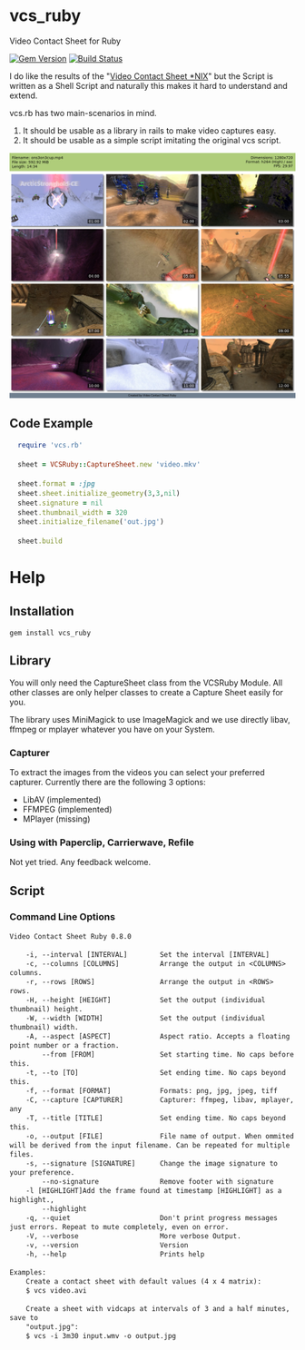 # vcs_ruby

Video Contact Sheet for Ruby

[![Gem Version](https://badge.fury.io/rb/vcs_ruby.png)](https://badge.fury.io/rb/vcs_ruby)
[![Build Status](https://travis-ci.org/FreeApophis/vcs.rb.svg?branch=master)](https://travis-ci.org/FreeApophis/vcs.rb)

I do like the results of the "[Video Contact Sheet *NIX](http://p.outlyer.net/vcs/)" but the Script is written as a Shell Script and naturally this makes it hard to understand and extend.

vcs.rb has two main-scenarios in mind.

1. It should be usable as a library in rails to make video captures easy.
2. It should be usable as a simple script imitating the original vcs script.


![Example 1](https://raw.githubusercontent.com/FreeApophis/vcs.rb/master/example/ons3on3cup.png)


## Code Example

```ruby
  require 'vcs.rb'

  sheet = VCSRuby::CaptureSheet.new 'video.mkv'

  sheet.format = :jpg
  sheet.sheet.initialize_geometry(3,3,nil)
  sheet.signature = nil
  sheet.thumbnail_width = 320
  sheet.initialize_filename('out.jpg')
 
  sheet.build
```

# Help

## Installation

    gem install vcs_ruby

## Library

You will only need the CaptureSheet class from the VCSRuby Module. All other classes are only helper classes to create a Capture Sheet easily for you.

The library uses MiniMagick to use ImageMagick and we use directly libav, ffmpeg or mplayer whatever you have on your System.

### Capturer

To extract the images from the videos you can select your preferred capturer. Currently there are the following 3 options:

* LibAV (implemented)
* FFMPEG (implemented)
* MPlayer (missing)

### Using with Paperclip, Carrierwave, Refile

Not yet tried. Any feedback welcome.

## Script

### Command Line Options

    Video Contact Sheet Ruby 0.8.0

        -i, --interval [INTERVAL]        Set the interval [INTERVAL]
        -c, --columns [COLUMNS]          Arrange the output in <COLUMNS> columns.
        -r, --rows [ROWS]                Arrange the output in <ROWS> rows.
        -H, --height [HEIGHT]            Set the output (individual thumbnail) height.
        -W, --width [WIDTH]              Set the output (individual thumbnail) width.
        -A, --aspect [ASPECT]            Aspect ratio. Accepts a floating point number or a fraction.
            --from [FROM]                Set starting time. No caps before this.
        -t, --to [TO]                    Set ending time. No caps beyond this.
        -f, --format [FORMAT]            Formats: png, jpg, jpeg, tiff
        -C, --capture [CAPTURER]         Capturer: ffmpeg, libav, mplayer, any
        -T, --title [TITLE]              Set ending time. No caps beyond this.
        -o, --output [FILE]              File name of output. When ommited will be derived from the input filename. Can be repeated for multiple files.
        -s, --signature [SIGNATURE]      Change the image signature to your preference.
            --no-signature               Remove footer with signature
        -l [HIGHLIGHT]Add the frame found at timestamp [HIGHLIGHT] as a highlight.,
            --highlight
        -q, --quiet                      Don't print progress messages just errors. Repeat to mute completely, even on error.
        -V, --verbose                    More verbose Output.
        -v, --version                    Version
        -h, --help                       Prints help

    Examples:
        Create a contact sheet with default values (4 x 4 matrix):
        $ vcs video.avi

        Create a sheet with vidcaps at intervals of 3 and a half minutes, save to
        "output.jpg":
        $ vcs -i 3m30 input.wmv -o output.jpg
